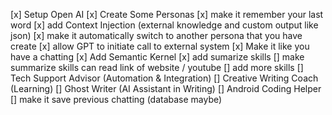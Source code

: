 [x] Setup Open AI
[x] Create Some Personas
[x] make it remember your last word
[x] add Context Injection (external knowledge and custom output like json)
[x] make it automatically switch to another persona that you have create
[x] allow GPT to initiate call to external system
[x] Make it like you have a chatting
[x] Add Semantic Kernel
[x] add sumarize skills
[] make summarize skills can read link of website / youtube
[] add more skills
[] Tech Support Advisor (Automation & Integration)
[] Creative Writing Coach (Learning)
[] Ghost Writer (AI Assistant in Writing)
[] Android Coding Helper
[] make it save previous chatting (database maybe)